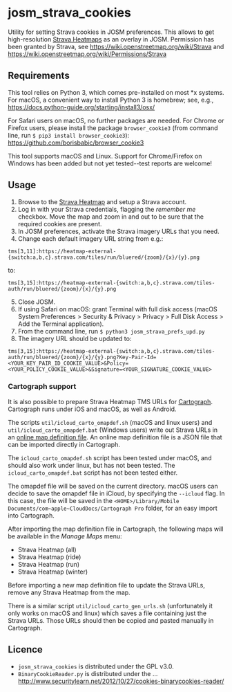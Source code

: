 # josm_strava_cookies

Utility for setting Strava cookies in JOSM preferences. This allows to
get high-resolution [Strava Heatmaps](https://www.strava.com/heatmap)
as an overlay in JOSM.  Permission has been granted by Strava,
see https://wiki.openstreetmap.org/wiki/Strava
and https://wiki.openstreetmap.org/wiki/Permissions/Strava

## Requirements
This tool relies on Python 3, which comes pre-installed on
most *x systems.  For macOS, a convenient way to install Python 3 is
homebrew; see, e.g.,
https://docs.python-guide.org/starting/install3/osx/

For Safari users on macOS, no further packages are needed.
For Chrome or Firefox users, please install the package `browser_cookie3`
(from command line, run `$ pip3 install browser_cookie3`):
https://github.com/borisbabic/browser_cookie3

This tool supports macOS and Linux. Support for Chrome/Firefox on Windows has
been added but not yet tested--test reports are welcome!

## Usage
1. Browse to the [Strava Heatmap](https://www.strava.com/heatmap) and setup
a Strava account.
2. Log in with your Strava credentials, flagging the *remember me* checkbox.
Move the map and zoom in and out to be sure that the required cookies
are present.
3. In JOSM preferences, activate the Strava imagery URLs that you need.
4. Change each default imagery URL string from e.g.:
```
tms[3,11]:https://heatmap-external-{switch:a,b,c}.strava.com/tiles/run/bluered/{zoom}/{x}/{y}.png
```
to:
```
tms[3,15]:https://heatmap-external-{switch:a,b,c}.strava.com/tiles-auth/run/bluered/{zoom}/{x}/{y}.png
```
5. Close JOSM.
6. If using Safari on macOS: grant Terminal with full disk access
(macOS System Preferences > Security & Privacy > Privacy > Full Disk
  Access > Add the Terminal application).
7. From the command line, run `$ python3 josm_strava_prefs_upd.py`
8. The imagery URL should be updated to:
```
tms[3,15]:https://heatmap-external-{switch:a,b,c}.strava.com/tiles-auth/run/bluered/{zoom}/{x}/{y}.png?Key-Pair-Id=<YOUR_KEY_PAIR_ID_COOKIE_VALUE>&Policy=<YOUR_POLICY_COOKIE_VALUE>&Signature=<YOUR_SIGNATURE_COOKIE_VALUE>
```

### Cartograph support
It is also possible to prepare Strava Heatmap TMS URLs for
[Cartograph](https://www.cartograph.eu). Cartograph runs under iOS
and macOS, as well as Android.

The scripts `util/icloud_carto_omapdef.sh` (macOS and linux users) and
`util/icloud_carto_omapdef.bat` (Windows users) write out Strava URLs in an
[online map definition file](https://www.cartograph.eu/help_onlinemapimport).
An online map definition file is a JSON file that can be imported directly
in Cartograph.

The `icloud_carto_omapdef.sh` script has been tested under macOS, and should also work
under linux, but has not been tested. The `icloud_carto_omapdef.bat` script
has not been tested either.

The omapdef file will be saved on the current directory. macOS users can decide
to save the omapdef file in iCloud, by specifying the `--icloud` flag. In this
case, the file will be saved in the
`<HOME>/Library/Mobile Documents/com~apple~CloudDocs/Cartograph Pro` folder,
for an easy import into Cartograph.

After importing the map definition file in Cartograph, the following maps
will be available in the *Manage Maps* menu:
- Strava Heatmap (all)
- Strava Heatmap (ride)
- Strava Heatmap (run)
- Strava Heatmap (winter)

Before importing a new map definition file to update the Strava URLs,
remove any Strava Heatmap from the map.

There is a similar script `util/icloud_carto_gen_urls.sh`
(unfortunately it only works on macOS and linux) which saves 
a file containing just the Strava URLs.
Those URLs should then be copied and pasted manually in Cartograph.

## Licence
- `josm_strava_cookies` is distributed under the GPL v3.0.
- `BinaryCookieReader.py` is distributed under the ...
http://www.securitylearn.net/2012/10/27/cookies-binarycookies-reader/
